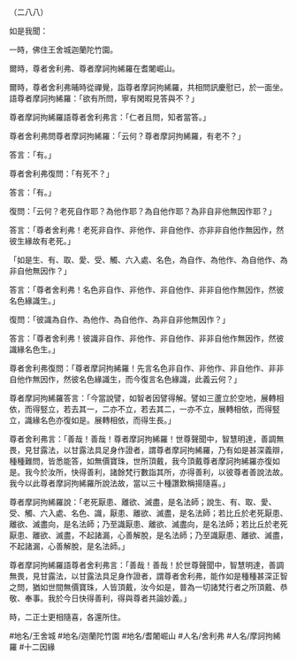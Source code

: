 （二八八）

如是我聞：

一時，佛住王舍城迦蘭陀竹園。

爾時，尊者舍利弗、尊者摩訶拘絺羅在耆闍崛山。

爾時，尊者舍利弗晡時從禪覺，詣尊者摩訶拘絺羅，共相問訊慶慰已，於一面坐。語尊者摩訶拘絺羅：「欲有所問，寧有閑暇見答與不？」

尊者摩訶拘絺羅語尊者舍利弗言：「仁者且問，知者當答。」

尊者舍利弗問尊者摩訶拘絺羅：「云何？尊者摩訶拘絺羅，有老不？」

答言：「有。」

尊者舍利弗復問：「有死不？」

答言：「有。」

復問：「云何？老死自作耶？為他作耶？為自他作耶？為非自非他無因作耶？」

答言：「尊者舍利弗！老死非自作、非他作、非自他作、亦非非自他作無因作，然彼生緣故有老死。」

「如是生、有、取、愛、受、觸、六入處、名色，為自作、為他作、為自他作、為非自他無因作？」

答言：「尊者舍利弗！名色非自作、非他作、非自他作、非非自他作無因作，然彼名色緣識生。」

復問：「彼識為自作、為他作、為自他作、為非自非他無因作？」

答言：「尊者舍利弗！彼識非自作、非他作、非自他作、非非自他作無因作，然彼識緣名色生。」

尊者舍利弗復問：「尊者摩訶拘絺羅！先言名色非自作、非他作、非自他作、非非自他作無因作，然彼名色緣識生，而今復言名色緣識，此義云何？」

尊者摩訶拘絺羅答言：「今當說譬，如智者因譬得解。譬如三蘆立於空地，展轉相依，而得竪立，若去其一，二亦不立，若去其二，一亦不立，展轉相依，而得竪立，識緣名色亦復如是。展轉相依，而得生長。」

尊者舍利弗言：「善哉！善哉！尊者摩訶拘絺羅！世尊聲聞中，智慧明達，善調無畏，見甘露法，以甘露法具足身作證者，謂尊者摩訶拘絺羅，乃有如是甚深義辯，種種難問，皆悉能答，如無價寶珠，世所頂戴，我今頂戴尊者摩訶拘絺羅亦復如是。我今於汝所，快得善利，諸餘梵行數詣其所，亦得善利，以彼尊者善說法故。我今以此尊者摩訶拘絺羅所說法故，當以三十種讚歎稱揚隨喜。」

尊者摩訶拘絺羅說：「老死厭患、離欲、滅盡，是名法師；說生、有、取、愛、受、觸、六入處、名色、識，厭患、離欲、滅盡，是名法師；若比丘於老死厭患、離欲、滅盡向，是名法師；乃至識厭患、離欲、滅盡向，是名法師；若比丘於老死厭患、離欲、滅盡，不起諸漏，心善解脫，是名法師；乃至識厭患、離欲、滅盡，不起諸漏，心善解脫，是名法師。」

尊者摩訶拘絺羅語尊者舍利弗言：「善哉！善哉！於世尊聲聞中，智慧明達，善調無畏，見甘露法，以甘露法具足身作證者，謂尊者舍利弗，能作如是種種甚深正智之問，猶如世間無價寶珠，人皆頂戴，汝今如是，普為一切諸梵行者之所頂戴、恭敬、奉事。我於今日快得善利，得與尊者共論妙義。」

時，二正士更相隨喜，各還所住。

#地名/王舍城
#地名/迦蘭陀竹園
#地名/耆闍崛山
#人名/舍利弗
#人名/摩訶拘絺羅
#十二因緣
